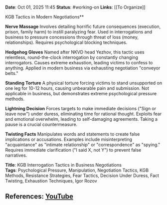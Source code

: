 **Date**: Oct 01, 2025 11:45
**Status**: #working-on
**Links**: [[To Organize]] 

KGB Tactics in Modern Negotiations**

**Nerve Massage**
Involves detailing horrific future consequences (execution, prison, family harm) to instill paralyzing fear. Used in interrogations and business to pressure concessions through threat of loss (money, relationships). Requires psychological blocking techniques.

**Hedgehog Gloves**
Named after NKVD head Yezhov, this tactic uses relentless, round-the-clock interrogation by constantly changing interrogators. Causes extreme exhaustion, leading victims to confess to anything. Applied in modern business via exhausting negotiation "conveyor belts."

**Standing Torture**
A physical torture forcing victims to stand unsupported on one leg for 10-12 hours, causing unbearable pain and submission. Not applicable in business, but demonstrates extreme psychological pressure methods.

**Lightning Decision**
Forces targets to make immediate decisions ("Sign or leave now") under duress, eliminating time for rational thought. Exploits fear and emotional overwhelm, leading to self-damaging agreements. Taking a pause is a crucial countermeasure.

**Twisting Facts**
Manipulates words and statements to create false implications or accusations. Examples include misinterpreting "acquaintance" as "intimate relationship" or "correspondence" as "spying." Requires immediate clarification ("I said X, not Y") to prevent false narratives.

**Title**: KGB Interrogation Tactics in Business Negotiations  
**Tags**: Psychological Pressure, Manipulation, Negotiation Tactics, KGB Methods, Resistance Strategies, Fear Tactics, Decision Under Duress, Fact Twisting, Exhaustion Techniques, Igor Rozov

## References: [YouTube](https://www.youtube.com/watch?v=RFm4QpSBxMQ)
